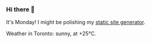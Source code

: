 ### Hi there :wave:

It's Monday! I might be polishing my [static site generator](https://github.com/bewuethr/pandoc-bash-blog).

Weather in Toronto: sunny, at +25°C.
